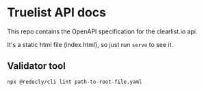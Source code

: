# Truelist API docs

This repo contains the OpenAPI specification for the clearlist.io api.

It's a static html file (index.html), so just run `serve` to see it.

## Validator tool

`npx @redocly/cli lint path-to-root-file.yaml`
